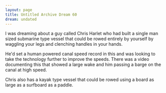 ```yaml
---
layout: page
title: Untitled Archive Dream 60
dream: undated
---
```


I was dreaming about a guy called Chris Harlet who had built a single man sized submarine type vessel that could be rowed entirely by yourself by waggling your legs and clenching handles in your hands.

He'd set a human powered canal speed record in this and was looking to take the technology further to improve the speeds. There was a video documenting this that showed a large wake and him passing a barge on the canal at high speed.

Chris also has a kayak type vessel that could be rowed using a board as large as a surfboard as a paddle.